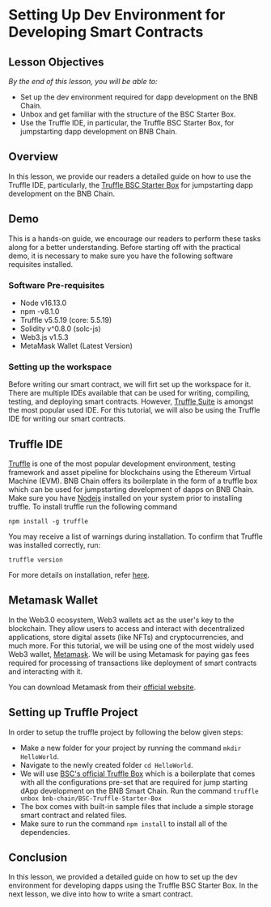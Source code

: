 # Setting Up Dev Environment for Developing Smart Contracts

## Lesson Objectives 
*By the end of this lesson, you will be able to:*

- Set up the dev environment required for dapp development on the BNB Chain.
- Unbox and get familiar with the structure of the BSC Starter Box.
- Use the Truffle IDE, in particular, the Truffle BSC Starter Box, for jumpstarting dapp development on BNB Chain.


## Overview
In this lesson, we provide our readers a detailed guide on how to use the Truffle IDE, particularly, the [Truffle BSC Starter Box](https://trufflesuite.com/boxes/BSC-Truffle-Starter-Box/) for jumpstarting dapp development on the BNB Chain.

## Demo 

This is a hands-on guide, we encourage our readers to perform these tasks along for a better understanding. Before starting off with the practical demo, it is necessary to make sure you have the following software requisites installed. 

### Software Pre-requisites

- Node v16.13.0
- npm -v8.1.0
- Truffle v5.5.19 (core: 5.5.19)
- Solidity v^0.8.0 (solc-js)
- Web3.js v1.5.3
- MetaMask Wallet (Latest Version)

### Setting up the workspace
Before writing our smart contract, we will firt set up the workspace for it. There are multiple IDEs available that can be used for writing, compiling, testing, and deploying smart contracts. However, [Truffle Suite](https://trufflesuite.com/) is amongst the most popular used IDE. For this tutorial, we will also be using the Truffle IDE for writing our smart contracts. 

## Truffle IDE
[Truffle](https://trufflesuite.com/) is one of the most popular development environment, testing framework and asset pipeline for blockchains using the Ethereum Virtual Machine (EVM). BNB Chain offers its boilerplate in the form of a truffle box which can be used for jumpstarting development of dapps on BNB Chain. Make sure you have [Nodejs](https://nodejs.org/en/download/) installed on your system prior to installing truffle. To install truffle run the following command

```shell
npm install -g truffle
```

You may receive a list of warnings during installation. To confirm that Truffle was installed correctly, run:

```shell
truffle version 
```

For more details on installation, refer [here](https://trufflesuite.com/docs/truffle/how-to/install/).


## Metamask Wallet
In the Web3.0 ecosystem, Web3 wallets act as the user's key to the blockchain. They allow users to access and interact with decentralized applications, store digital assets (like NFTs) and cryptocurrencies, and much more. For this tutorial, we will be using one of the most widely used Web3 wallet, [Metamask](https://metamask.io/). We will be using Metamask for paying gas fees required for processing of transactions like deployment of smart contracts and interacting with it. 

You can download Metamask from their [official website](https://metamask.io/download/).

## Setting up Truffle Project
In order to setup the truffle project by following the below given steps:
* Make a new folder for your project by running the command `mkdir HelloWorld`.
* Navigate to the newly created folder `cd HelloWorld`.
* We will use [BSC's official Truffle Box](https://trufflesuite.com/boxes/BSC-Truffle-Starter-Box/) which is a boilerplate that comes with all the configurations pre-set that are required for jump starting dApp development on the BNB Smart Chain. Run the command `truffle unbox bnb-chain/BSC-Truffle-Starter-Box`  
* The box comes with built-in sample files that include a simple storage smart contract and related files. 
* Make sure to run the command `npm install` to install all of the dependencies.

## Conclusion
In this lesson, we provided a detailed guide on how to set up the dev environment for developing dapps using the Truffle BSC Starter Box. In the next lesson, we dive into how to write a smart contract. 